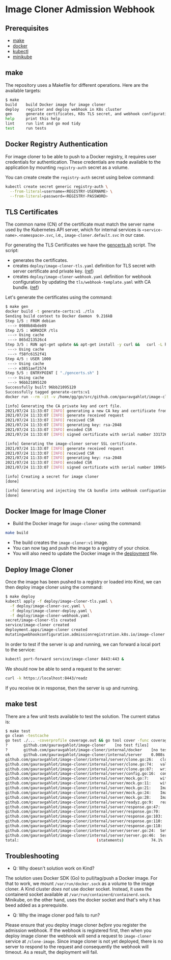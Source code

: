 # Image Cloner Admission Webhook

## Prerequisites

- [make][5]
- [docker][6]
- [kubectl][7]
- [minikube][8]

## make

The repository uses a Makefile for different operations.
Here are the available targets:

```sh
$ make
build    build Docker image for image cloner
deploy   register and deploy webhook in K8s cluster
gen      generate certificates, K8s TLS secret, and webhook configuration
help     print this help
lint     run lint and go mod tidy
test     run tests
```

## Docker Registry Authentication

For image cloner to be able to push to a Docker registry, it requires user
credentials for authentication. These credentials are made available to the
application by mounting `registry-auth` secret as a volume. 

You can create create the `registry-auth` secret using below command:

```sh
kubectl create secret generic registry-auth \
  --from-literal=username=<REGISTRY-USERNAME> \
  --from-literal=password=<REGISTRY-PASSWORD>
```

## TLS Certificates

The common name (CN) of the certificate must match the server name used by the
Kubernetes API server, which for internal services is
`<service-name>.<namespace>.svc`, i.e., `image-cloner.default.svc`
in our case.

For generating the TLS Certificates we have the [gencerts.sh][1] script. The
script:
- generates the certificates.
- creates `deploy/image-cloner-tls.yaml` definition for TLS secret with server
certificate and private key. ([ref][2])
- creates `deploy/image-cloner-webhook.yaml` definition for webhook
configuration by updating the `tls/webhook-template.yaml` with CA bundle. 
([ref][3])

Let's generate the certificates using the command:

```sh
$ make gen
docker build -t generate-certs:v1 ./tls
Sending build context to Docker daemon  9.216kB
Step 1/5 : FROM debian
 ---> 0980b84bde89
Step 2/5 : WORKDIR /tls
 ---> Using cache
 ---> 865d213526c4
Step 3/5 : RUN apt-get update && apt-get install -y curl &&   curl -L https://github.com/cloudflare/cfssl/releases/download/v1.5.0/cfssl_1.5.0_linux_amd64 -o /usr/local/bin/cfssl &&   curl -L https://github.com/cloudflare/cfssl/releases/download/v1.5.0/cfssljson_1.5.0_linux_amd64 -o /usr/local/bin/cfssljson &&   chmod +x /usr/local/bin/cfssl &&   chmod +x /usr/local/bin/cfssljson
 ---> Using cache
 ---> f58fc6152f41
Step 4/5 : USER 1000
 ---> Using cache
 ---> e3851aef2574
Step 5/5 : ENTRYPOINT [ "./gencerts.sh" ]
 ---> Using cache
 ---> 96bb21095120
Successfully built 96bb21095120
Successfully tagged generate-certs:v1
docker run --rm -it -v /home/gg/go/src/github.com/gauravgahlot/image-cloner/tls:/tls -v /home/gg/go/src/github.com/gauravgahlot/image-cloner/deploy:/deploy generate-certs:v1

[info] Generating the CA private key and cert file.
2021/07/24 11:33:07 [INFO] generating a new CA key and certificate from CSR
2021/07/24 11:33:07 [INFO] generate received request
2021/07/24 11:33:07 [INFO] received CSR
2021/07/24 11:33:07 [INFO] generating key: rsa-2048
2021/07/24 11:33:07 [INFO] encoded CSR
2021/07/24 11:33:07 [INFO] signed certificate with serial number 331726822647713658807283560194435768294244203408

[info] Generating the image-cloner server SSL certificate.
2021/07/24 11:33:07 [INFO] generate received request
2021/07/24 11:33:07 [INFO] received CSR
2021/07/24 11:33:07 [INFO] generating key: rsa-2048
2021/07/24 11:33:07 [INFO] encoded CSR
2021/07/24 11:33:07 [INFO] signed certificate with serial number 109654362043423132224281138530656190532879658577

[info] Creating a secret for image cloner
[done]

[info] Generating and injecting the CA bundle into webhook configuation template.
[done]
```

## Docker Image for Image Cloner

- Build the Docker image for `image-cloner` using the command:

```sh
make build
```

- The build creates the `image-cloner:v1` image.
- You can now tag and push the image to a registry of your choice. 
- You will also need to update the Docker image in the [deployment][4] file.

## Deploy Image Cloner

Once the image has been pushed to a registry or loaded into Kind, we can then
deploy image cloner using the command:

```sh
$ make deploy
kubectl apply -f deploy/image-cloner-tls.yaml \
  -f deploy/image-cloner-svc.yaml \
  -f deploy/image-cloner-deploy.yaml \
  -f deploy/image-cloner-webhook.yaml
secret/image-cloner-tls created
service/image-cloner created
deployment.apps/image-cloner created
mutatingwebhookconfiguration.admissionregistration.k8s.io/image-cloner created
```

In order to test if the server is up and running, we can forward a local port 
to the service:

```sh
kubectl port-forward service/image-cloner 8443:443 &
```

We should now be able to send a request to the server:

```sh
curl -k https://localhost:8443/readz
```

If you receive `OK` in response, then the server is up and running.

## make test

There are a few unit tests available to test the solution. The current status is:

```sh
$ make test
go clean -testcache
go test ./... -coverprofile coverage.out && go tool cover -func coverage.out
?   	github.com/gauravgahlot/image-cloner	[no test files]
?   	github.com/gauravgahlot/image-cloner/internal/docker	[no test files]
ok  	github.com/gauravgahlot/image-cloner/internal/server	0.008s	coverage: 74.1% of statements
github.com/gauravgahlot/image-cloner/internal/server/clone.go:26:	cloneImage			69.0%
github.com/gauravgahlot/image-cloner/internal/server/clone.go:74:	validateReviewRequest		71.4%
github.com/gauravgahlot/image-cloner/internal/server/clone.go:87:	writeAdmissionReviewResponse	80.0%
github.com/gauravgahlot/image-cloner/internal/server/config.go:16:	configTLS			0.0%
github.com/gauravgahlot/image-cloner/internal/server/mock.go:7:		withRegistry			100.0%
github.com/gauravgahlot/image-cloner/internal/server/mock.go:11:	withRegistryUser		100.0%
github.com/gauravgahlot/image-cloner/internal/server/mock.go:21:	ImagePull			100.0%
github.com/gauravgahlot/image-cloner/internal/server/mock.go:24:	ImagePush			100.0%
github.com/gauravgahlot/image-cloner/internal/server/mock.go:28:	ImageTag			100.0%
github.com/gauravgahlot/image-cloner/internal/server/readyz.go:9:	readyz				75.0%
github.com/gauravgahlot/image-cloner/internal/server/response.go:47:	createResponse			90.0%
github.com/gauravgahlot/image-cloner/internal/server/response.go:70:	tryCreatePatches		100.0%
github.com/gauravgahlot/image-cloner/internal/server/response.go:103:	isUsingBackupRegistry		100.0%
github.com/gauravgahlot/image-cloner/internal/server/response.go:110:	newImage			100.0%
github.com/gauravgahlot/image-cloner/internal/server/response.go:118:	createErrorResponse		100.0%
github.com/gauravgahlot/image-cloner/internal/server/server.go:24:	Setup				0.0%
github.com/gauravgahlot/image-cloner/internal/server/server.go:46:	Serve				0.0%
total:									(statements)			74.1%

```

## Troubleshooting

- Q: Why doesn't solution work on Kind?

The solution uses Docker SDK (Go) to pull/tag/push a Docker image. For that to work, we mount 
`/var/run/docker.sock` as a volume to the image cloner. A Kind cluster _does not_ use docker socket.
Instead, it uses the containerd socket available at `/var/run/containerd/containerd.sock`. Minikube,
on the other hand, uses the docker socket and that's why it has beed added as a prerequisite.

- Q: Why the image cloner pod fails to run?

Please ensure that you deploy image cloner _before_ you register the admission webhook. If
the webhook is registered first, then when you deploy image cloner the webhook will send a request
to `image-cloner` service at `/clone-image`. Since image cloner is not yet deployed, there is
no server to respond to the request and consequently the webhook will timeout. As a result,
the deployment will fail.

[1]: tls/gencerts.sh
[2]: tls/gencerts.sh#L28
[3]: tls/gencerts.sh#L48
[4]: deploy/image-cloner-deploy.yaml#L21
[5]: https://www.gnu.org/software/make/
[6]: https://docs.docker.com/get-docker/
[7]: https://kubernetes.io/docs/tasks/tools/#kubectl
[8]: https://minikube.sigs.k8s.io/docs/start/

